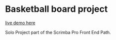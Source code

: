 # Basketball board project

[live demo here](https://basketball-brandonlea.netlify.app/)

Solo Project part of the Scrimba Pro Front End Path.
